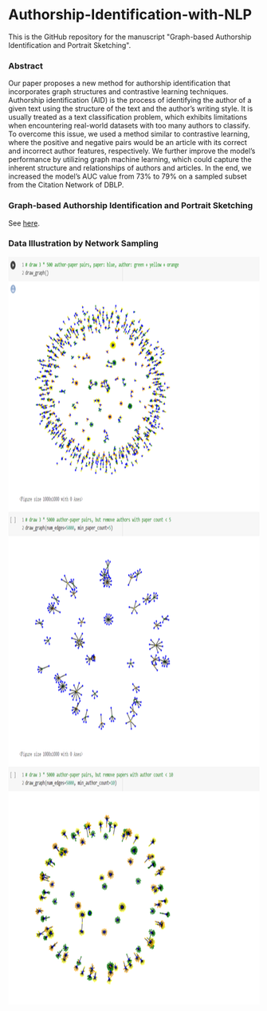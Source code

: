 # Authorship-Identification-with-NLP

This is the GitHub repository for the manuscript "Graph-based Authorship Identification and Portrait Sketching".

### Abstract

Our paper proposes a new method for authorship identification that incorporates graph structures
and contrastive learning techniques. Authorship identification (AID) is the process of identifying the
author of a given text using the structure of the text and the author’s writing style. It is usually treated
as a text classification problem, which exhibits limitations when encountering real-world datasets
with too many authors to classify. To overcome this issue, we used a method similar to contrastive
learning, where the positive and negative pairs would be an article with its correct and incorrect
author features, respectively. We further improve the model’s performance by utilizing graph machine
learning, which could capture the inherent structure and relationships of authors and articles. In the
end, we increased the model’s AUC value from 73% to 79% on a sampled subset from the Citation
Network of DBLP.

### Graph-based Authorship Identification and Portrait Sketching

See [here](Graph-based%20AID.pdf).

### Data Illustration by Network Sampling

<img src="g.png" width=1000 height=1500>
